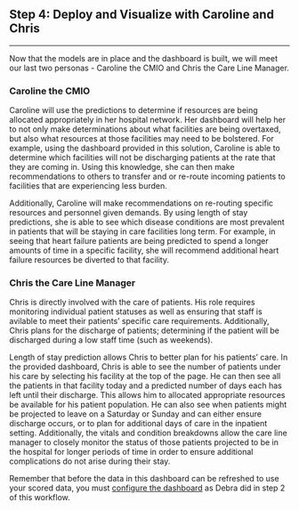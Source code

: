 
## Step 4: Deploy and Visualize with Caroline and Chris 
----------------------------------------------------------------

Now that the models are in place and the dashboard is built, we will meet our last two personas - Caroline the CMIO and Chris the Care Line Manager.  

### Caroline the CMIO

Caroline will use the predictions to determine if resources are being allocated appropriately in her hospital network. Her dashboard will help her to not only make determinations about what facilities are being overtaxed, but also what resources at those facilities may need to be bolstered.  For example, using the dashboard provided in this solution, Caroline is able to determine which facilities will not be discharging patients at the rate that they are coming in. Using this knowledge, she can then make recommendations to others to transfer and or re-route incoming patients to facilities that are experiencing less burden.

Additionally, Caroline will make recommendations on re-routing specific resources and personnel given demands. By using length of stay predictions, she is able to see which disease conditions are most prevalent in patients that will be staying in care facilities long term. For example, in seeing that heart failure patients are being predicted to spend a longer amounts of time in a specific facility, she will recommend additional heart failure resources be diverted to that facility.

### Chris the Care Line Manager

Chris is directly involved with the care of patients. His role requires monitoring individual patient statuses as well as ensuring that staff is avilable to meet their patients’ specific care requirements. Additionally, Chris plans for the discharge of patients; determining if the patient will be discharged during a low staff time (such as weekends).

Length of stay prediction allows Chris to better plan for his patients’ care. In the provided dashboard, Chris is able to see the number of patients under his care by selecting his facility at the top of the page. He can then see all the patients in that facility today and a predicted number of days each has left until their discharge.  This allows him to allocated appropriate resources be available for his patient population.  He can also see when patients might be projected to leave on a Saturday or Sunday and can either ensure discharge occurs, or to plan for additional days of care in the inpatient setting. Additionally, the vitals and condition breakdowns allow the care line manager to closely monitor the status of those patients projected to be in the hospital for longer periods of time in order to ensure additional complications do not arise during their stay.

<div class="alert alert-warning">
Remember that before the data in this dashboard can be refreshed to use your scored data, you must <a href="Visualize_Results.html">configure the dashboard</a> as Debra did in step 2 of this workflow.
</div>